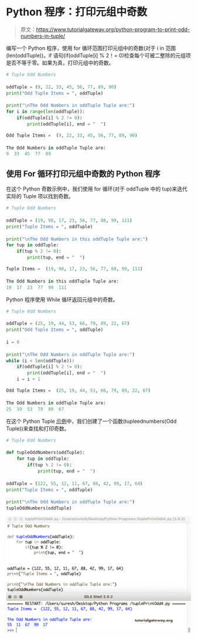 # Python 程序：打印元组中奇数

> 原文：<https://www.tutorialgateway.org/python-program-to-print-odd-numbers-in-tuple/>

编写一个 Python 程序，使用 for 循环范围打印元组中的奇数(对于 i in 范围(len(oddTuple))。if 语句(if(oddTuple[i] % 2！= 0)检查每个可被二整除的元组项是否不等于零。如果为真，打印元组中的奇数。

```py
# Tuple Odd Numbers

oddTuple = (9, 22, 33, 45, 56, 77, 89, 90)
print("Odd Tuple Items = ", oddTuple)

print("\nThe Odd Numbers in oddTuple Tuple are:")
for i in range(len(oddTuple)):
    if(oddTuple[i] % 2 != 0):
        print(oddTuple[i], end = "  ")
```

```py
Odd Tuple Items =  (9, 22, 33, 45, 56, 77, 89, 90)

The Odd Numbers in oddTuple Tuple are:
9  33  45  77  89 
```

## 使用 For 循环打印元组中奇数的 Python 程序

在这个 Python 奇数示例中，我们使用 for 循环(对于 oddTuple 中的 tup)来迭代实际的 Tuple 项以找到奇数。

```py
# Tuple Odd Numbers

oddTuple = (19, 98, 17, 23, 56, 77, 88, 99, 111)
print("Tuple Items = ", oddTuple)

print("\nThe Odd Numbers in this oddTuple Tuple are:")
for tup in oddTuple:
    if(tup % 2 != 0):
        print(tup, end = "  ")
```

```py
Tuple Items =  (19, 98, 17, 23, 56, 77, 88, 99, 111)

The Odd Numbers in this oddTuple Tuple are:
19  17  23  77  99  111 
```

Python 程序使用 While 循环返回元组中的奇数。

```py
# Tuple Odd Numbers

oddTuple = (25, 19, 44, 53, 66, 79, 89, 22, 67) 
print("Odd Tuple Items = ", oddTuple)

i = 0

print("\nThe Odd Numbers in oddTuple Tuple are:")
while (i < len(oddTuple)):
    if(oddTuple[i] % 2 != 0):
        print(oddTuple[i], end = "  ")
    i = i + 1
```

```py
Odd Tuple Items =  (25, 19, 44, 53, 66, 79, 89, 22, 67)

The Odd Numbers in oddTuple Tuple are:
25  19  53  79  89  67 
```

在这个 Python Tuple [示例](https://www.tutorialgateway.org/python-programming-examples/)中，我们创建了一个函数(tupleednumbers(Odd Tuple))来查找和打印奇数。

```py
# Tuple Odd Numbers

def tupleOddNumbers(oddTuple):
    for tup in oddTuple:
        if(tup % 2 != 0):
            print(tup, end = "  ")

oddTuple = (122, 55, 12, 11, 67, 88, 42, 99, 17, 64) 
print("Tuple Items = ", oddTuple)

print("\nThe Odd Numbers in oddTuple Tuple are:")
tupleOddNumbers(oddTuple)
```

![Python Program to display Odd Numbers in Tuple 4](img/2d95614720583cc15f7ba8fd40c114d1.png)